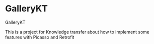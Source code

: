# GalleryKT
GalleryKT

This is a project for Knowledge transfer about how to implement some features with Picasso and Retrofit
